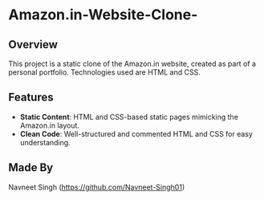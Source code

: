 # Amazon.in-Website-Clone-

## Overview
This project is a static clone of the Amazon.in website, created as part of a personal portfolio. Technologies used are HTML and CSS.

## Features
- **Static Content**: HTML and CSS-based static pages mimicking the Amazon.in layout.
- **Clean Code**: Well-structured and commented HTML and CSS for easy understanding.

## Made By
Navneet Singh (https://github.com/Navneet-Singh01)

